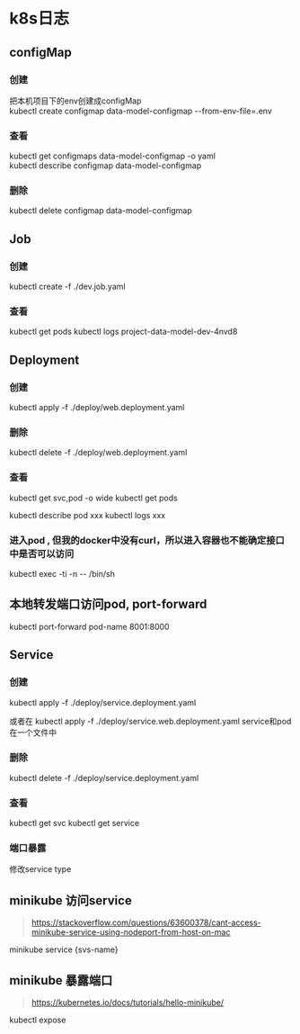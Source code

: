 # k8s日志

## configMap

### 创建

把本机项目下的env创建成configMap     
kubectl create configmap data-model-configmap --from-env-file=.env

### 查看

kubectl get configmaps data-model-configmap -o yaml     
kubectl describe configmap data-model-configmap

### 删除

kubectl delete configmap data-model-configmap

## Job

### 创建

kubectl create -f ./dev.job.yaml

### 查看

kubectl get pods kubectl logs project-data-model-dev-4nvd8

## Deployment

### 创建

kubectl apply -f ./deploy/web.deployment.yaml

### 删除

kubectl delete -f ./deploy/web.deployment.yaml

### 查看

kubectl get svc,pod -o wide kubectl get pods

kubectl describe pod xxx kubectl logs xxx

### 进入pod , 但我的docker中没有curl，所以进入容器也不能确定接口中是否可以访问

kubectl exec -ti <your-pod-name>  -n <your-namespace>  -- /bin/sh

## 本地转发端口访问pod, port-forward

kubectl port-forward pod-name 8001:8000

## Service

### 创建

kubectl apply -f ./deploy/service.deployment.yaml

或者在 kubectl apply -f ./deploy/service.web.deployment.yaml service和pod在一个文件中

### 删除

kubectl delete -f ./deploy/service.deployment.yaml

### 查看

kubectl get svc kubectl get service

### 端口暴露

修改service type

## minikube 访问service

> https://stackoverflow.com/questions/63600378/cant-access-minikube-service-using-nodeport-from-host-on-mac

minikube service {svs-name}

## minikube 暴露端口

> https://kubernetes.io/docs/tutorials/hello-minikube/

kubectl expose
